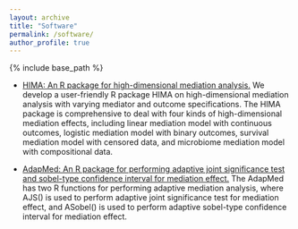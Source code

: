 ```yaml
---
layout: archive
title: "Software"
permalink: /software/
author_profile: true
---
```


{% include base_path %}
* <a href="https://CRAN.R-project.org/package=HIMA">HIMA: An R package for high-dimensional mediation analysis.</a>  We develop a user-friendly R package  HIMA on high-dimensional mediation analysis with varying mediator and outcome specifications. The HIMA package is comprehensive to deal with four kinds of high-dimensional mediation effects, including linear mediation model with continuous outcomes, logistic mediation model with binary outcomes, survival mediation model with censored data, and microbiome mediation model with compositional data. 

* <a href="https://github.com/zhxmath/AdapMed">AdapMed: An R package for performing adaptive joint significance test and sobel-type confidence interval for mediation effect.</a>  The AdapMed has two R functions for performing adaptive mediation analysis, where AJS() is used to perform adaptive joint significance test for mediation effect, and ASobel() is used to perform adaptive sobel-type confidence interval for mediation effect. 
